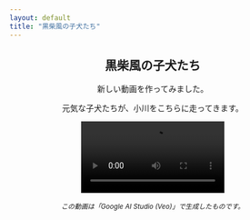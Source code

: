```yaml
---
layout: default
title: "黒柴風の子犬たち"
---
```


<article style="text-align: center;">
  <h2>黒柴風の子犬たち</h2>

  <p>新しい動画を作ってみました。</p>
  
  <p>元気な子犬たちが、小川をこちらに走ってきます。</p>
  
  <video width="50%" controls>
    <source src="/kurisiba.mp4" type="video/mp4">
    お使いのブラウザは動画の再生に対応していません。
  </video>
  
  <p><small><em>この動画は「Google AI Studio (Veo)」で生成したものです。</em></small></p>
</article>
